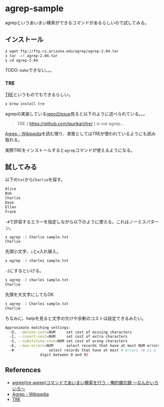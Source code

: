 # agrep-sample

agrepというあいまい検索ができるコマンドがあるらしいので試してみる。

## インストール

```sh
❯ wget ftp://ftp.cs.arizona.edu/agrep/agrep-2.04.tar
❯ tar -xf agrep-2.04.tar
❯ cd agrep-2.04
```

TODO: `make`できない。。。

### TRE

[TRE](https://github.com/laurikari/tre/)というものでもできるらしい。

```sh
❯ brew install tre
```

agrepの実装している[repoのissue](https://github.com/Wikinaut/agrep/issues/2)見ると以下のように述べられている。。。

> TRE ( https://github.com/laurikari/tre/ ) is not agrep...

[Agrep - Wikipedia](https://ja.wikipedia.org/wiki/Agrep)を読む限り、実態としてはTREが使われているようにも読み取れる。

実際TREをインストールすると`agrep`コマンドが使えるようになる。


## 試してみる

以下の`txt`から`Charlie`を探す。

```txt
Alice
Bob
Charlie
Dave
Ellen
Frank
```

`-#`で許容するエラーを指定しながら以下のように使える。これはノーミスパターン。

```sh
❯ agrep -1 Charlie sample.txt
Charlie
```

先頭小文字、`i`と`e`入れ替え。

```sh
❯ agrep -1 charlei sample.txt
```

`-2`にするといける。

```sh
❯ agrep -2 charlei sample.txt
Charlie
```

先頭を大文字にしてもOK

```sh
❯ agrep -1 Charlei sample.txt
Charlie
```

ちなみに、helpを見ると文字の欠けや余剰のコストは設定できるみたい。

```sh
Approximate matching settings:
  -D, --delete-cost=NUM	    set cost of missing characters
  -I, --insert-cost=NUM	    set cost of extra characters
  -S, --substitute-cost=NUM set cost of wrong characters
  -E, --max-errors=NUM	    select records that have at most NUM errors
  -#			    select records that have at most # errors (# is a
			    digit between 0 and 9)
```


## References
* [agrep(tre-agrep)コマンドであいまい検索を行う - 俺的備忘録 〜なんかいろいろ〜](https://orebibou.com/2016/07/agrep%E3%82%B3%E3%83%9E%E3%83%B3%E3%83%89%E3%81%A7%E3%81%82%E3%81%84%E3%81%BE%E3%81%84%E6%A4%9C%E7%B4%A2%E3%82%92%E8%A1%8C%E3%81%86/)
* [Agrep - Wikipedia](https://ja.wikipedia.org/wiki/Agrep)
* [TRE](https://github.com/laurikari/tre/)
